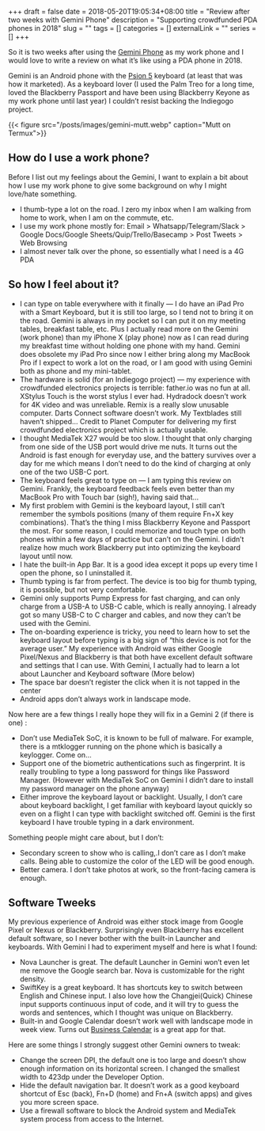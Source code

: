 +++ 
draft = false
date = 2018-05-20T19:05:34+08:00
title = "Review after two weeks with Gemini Phone"
description = "Supporting crowdfunded PDA phones in 2018"
slug = "" 
tags = []
categories = []
externalLink = ""
series = []
+++

So it is two weeks after using the [Gemini Phone](https://www.indiegogo.com/projects/gemini-pda-android-linux-keyboard-mobile-device--2) as my work phone and I would love to write a review on what it’s like using a PDA phone in 2018.

Gemini is an Android phone with the [Psion 5](https://en.m.wikipedia.org/wiki/Psion_Series_5) keyboard (at least that was how it marketed). As a keyboard lover (I used the Palm Treo for a long time, loved the Blackberry Passport and have been using Blackberry Keyone as my work phone until last year) I couldn’t resist backing the Indiegogo project.

{{< figure src="/posts/images/gemini-mutt.webp" caption="Mutt on Termux">}}

## How do I use a work phone?

Before I list out my feelings about the Gemini, I want to explain a bit about how I use my work phone to give some background on why I might love/hate something.

* I thumb-type a lot on the road. I zero my inbox when I am walking from home to work, when I am on the commute, etc.
* I use my work phone mostly for: Email > Whatsapp/Telegram/Slack > Google Docs/Google Sheets/Quip/Trello/Basecamp > Post Tweets > Web Browsing
* I almost never talk over the phone, so essentially what I need is a 4G PDA

## So how I feel about it?

* I can type on table everywhere with it finally — I do have an iPad Pro with a Smart Keyboard, but it is still too large, so I tend not to bring it on the road. Gemini is always in my pocket so I can put it on my meeting tables, breakfast table, etc. Plus I actually read more on the Gemini (work phone) than my iPhone X (play phone) now as I can read during my breakfast time without holding one phone with my hand. Gemini does obsolete my iPad Pro since now I either bring along my MacBook Pro if I expect to work a lot on the road, or I am good with using Gemini both as phone and my mini-tablet.
* The hardware is solid (for an Indiegogo project) — my experience with crowdfunded electronics projects is terrible: father.io was no fun at all. XStylus Touch is the worst stylus I ever had. Hydradock doesn’t work for 4K video and was unreliable. Remix is a really slow unusable computer. Darts Connect software doesn’t work. My Textblades still haven’t shipped… Credit to Planet Computer for delivering my first crowdfunded electronics project which is actually usable.
* I thought MediaTek X27 would be too slow. I thought that only charging from one side of the USB port would drive me nuts. It turns out the Android is fast enough for everyday use, and the battery survives over a day for me which means I don’t need to do the kind of charging at only one of the two USB-C port.
* The keyboard feels great to type on — I am typing this review on Gemini. Frankly, the keyboard feedback feels even better than my MacBook Pro with Touch bar (sigh!), having said that…
* My first problem with Gemini is the keyboard layout, I still can’t remember the symbols positions (many of them require Fn+X key combinations). That’s the thing I miss Blackberry Keyone and Passport the most. For some reason, I could memorize and touch type on both phones within a few days of practice but can’t on the Gemini. I didn’t realize how much work Blackberry put into optimizing the keyboard layout until now.
* I hate the built-in App Bar. It is a good idea except it pops up every time I open the phone, so I uninstalled it.
* Thumb typing is far from perfect. The device is too big for thumb typing, it is possible, but not very comfortable.
* Gemini only supports Pump Express for fast charging, and can only charge from a USB-A to USB-C cable, which is really annoying. I already got so many USB-C to C charger and cables, and now they can’t be used with the Gemini.
* The on-boarding experience is tricky, you need to learn how to set the keyboard layout before typing is a big sign of “this device is not for the average user.” My experience with Android was either Google Pixel/Nexus and Blackberry is that both have excellent default software and settings that I can use. With Gemini, I actually had to learn a lot about Launcher and Keyboard software (More below)
* The space bar doesn’t register the click when it is not tapped in the center
* Android apps don’t always work in landscape mode.

Now here are a few things I really hope they will fix in a Gemini 2 (if there is one) :

* Don’t use MediaTek SoC, it is known to be full of malware. For example, there is a mtklogger running on the phone which is basically a keylogger. Come on…
* Support one of the biometric authentications such as fingerprint. It is really troubling to type a long password for things like Password Manager. (However with MediaTek SoC on Gemini I didn’t dare to install my password manager on the phone anyway)
* Either improve the keyboard layout or backlight. Usually, I don’t care about keyboard backlight, I get familiar with keyboard layout quickly so even on a flight I can type with backlight switched off. Gemini is the first keyboard I have trouble typing in a dark environment.

Something people might care about, but I don’t:

* Secondary screen to show who is calling,.I don’t care as I don’t make calls. Being able to customize the color of the LED will be good enough.
* Better camera. I don’t take photos at work, so the front-facing camera is enough.

## Software Tweeks

My previous experience of Android was either stock image from Google Pixel or Nexus or Blackberry. Surprisingly even Blackberry has excellent default software, so I never bother with the built-in Launcher and keyboards. With Gemini I had to experiment myself and here is what I found:

* Nova Launcher is great. The default Launcher in Gemini won’t even let me remove the Google search bar. Nova is customizable for the right density.
* SwiftKey is a great keyboard. It has shortcuts key to switch between English and Chinese input. I also love how the Changjei(Quick) Chinese input supports continuous input of code, and it will try to guess the words and sentences, which I thought was unique on Blackberry.
* Built-in and Google Calendar doesn’t work well with landscape mode in week view. Turns out [Business Calendar](https://play.google.com/store/apps/details?id=com.appgenix.bizcal) is a great app for that.

Here are some things I strongly suggest other Gemini owners to tweak:

* Change the screen DPI, the default one is too large and doesn’t show enough information on its horizontal screen. I changed the smallest width to 423dp under the Developer Option.
* Hide the default navigation bar. It doesn’t work as a good keyboard shortcut of Esc (back), Fn+D (home) and Fn+A (switch apps) and gives you more screen space.
* Use a firewall software to block the Android system and MediaTek system process from access to the Internet.
